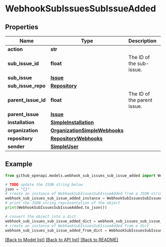 # WebhookSubIssuesSubIssueAdded


## Properties

Name | Type | Description | Notes
------------ | ------------- | ------------- | -------------
**action** | **str** |  | 
**sub_issue_id** | **float** | The ID of the sub-issue. | 
**sub_issue** | [**Issue**](Issue.md) |  | 
**sub_issue_repo** | [**Repository**](Repository.md) |  | 
**parent_issue_id** | **float** | The ID of the parent issue. | 
**parent_issue** | [**Issue**](Issue.md) |  | 
**installation** | [**SimpleInstallation**](SimpleInstallation.md) |  | [optional] 
**organization** | [**OrganizationSimpleWebhooks**](OrganizationSimpleWebhooks.md) |  | [optional] 
**repository** | [**RepositoryWebhooks**](RepositoryWebhooks.md) |  | [optional] 
**sender** | [**SimpleUser**](SimpleUser.md) |  | [optional] 

## Example

```python
from github_openapi.models.webhook_sub_issues_sub_issue_added import WebhookSubIssuesSubIssueAdded

# TODO update the JSON string below
json = "{}"
# create an instance of WebhookSubIssuesSubIssueAdded from a JSON string
webhook_sub_issues_sub_issue_added_instance = WebhookSubIssuesSubIssueAdded.from_json(json)
# print the JSON string representation of the object
print(WebhookSubIssuesSubIssueAdded.to_json())

# convert the object into a dict
webhook_sub_issues_sub_issue_added_dict = webhook_sub_issues_sub_issue_added_instance.to_dict()
# create an instance of WebhookSubIssuesSubIssueAdded from a dict
webhook_sub_issues_sub_issue_added_from_dict = WebhookSubIssuesSubIssueAdded.from_dict(webhook_sub_issues_sub_issue_added_dict)
```
[[Back to Model list]](../README.md#documentation-for-models) [[Back to API list]](../README.md#documentation-for-api-endpoints) [[Back to README]](../README.md)


